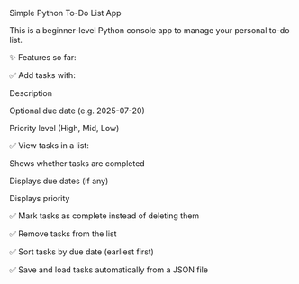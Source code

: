 Simple Python To-Do List App

This is a beginner-level Python console app to manage your personal to-do list.

✨ Features so far:

✅ Add tasks with:

Description

Optional due date (e.g. 2025-07-20)

Priority level (High, Mid, Low)

✅ View tasks in a list:

Shows whether tasks are completed

Displays due dates (if any)

Displays priority

✅ Mark tasks as complete instead of deleting them

✅ Remove tasks from the list

✅ Sort tasks by due date (earliest first)

✅ Save and load tasks automatically from a JSON file

